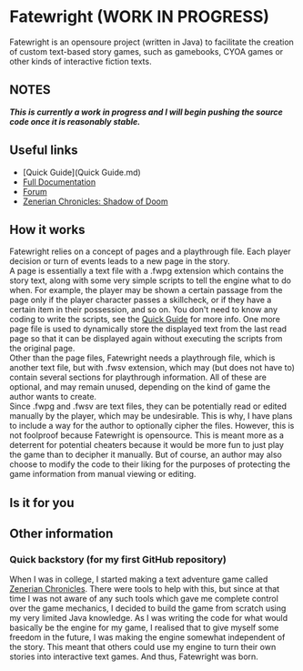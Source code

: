 # Fatewright (WORK IN PROGRESS)
Fatewright is an opensoure project (written in Java) to facilitate the creation of custom text-based story games, such as gamebooks, CYOA games or other kinds of interactive fiction texts.

## NOTES
***This is currently a work in progress and I will begin pushing the source code once it is reasonably stable.***

## Useful links
* [Quick Guide](Quick Guide.md)
* [Full Documentation]()
* [Forum]()
* [Zenerian Chronicles: Shadow of Doom](https://github.com/Senozoid/ZenChron)

## How it works
Fatewright relies on a concept of pages and a playthrough file. Each player decision or turn of events leads to a new page in the story. \
A page is essentially a text file with a .fwpg extension which contains the story text, along with some very simple scripts to tell the engine what to do when. For example, the player may be shown a certain passage from the page only if the player character passes a skillcheck, or if they have a certain item in their possession, and so on. You don't need to know any coding to write the scripts, see the [Quick Guide]() for more info. One more page file is used to dynamically store the displayed text from the last read page so that it can be displayed again without executing the scripts from the original page. \
Other than the page files, Fatewright needs a playthrough file, which is another text file, but with .fwsv extension, which may (but does not have to) contain several sections for playthrough information. All of these are optional, and may remain unused, depending on the kind of game the author wants to create. \
Since .fwpg and .fwsv are text files, they can be potentially read or edited manually by the player, which may be undesirable. This is why, I have plans to include a way for the author to optionally cipher the files. However, this is not foolproof because Fatewright is opensource. This is meant more as a deterrent for potential cheaters because it would be more fun to just play the game than to decipher it manually. But of course, an author may also choose to modify the code to their liking for the purposes of protecting the game information from manual viewing or editing.
## Is it for you 

## Other information
### Quick backstory (for my first GitHub repository)
When I was in college, I started making a text adventure game called [Zenerian Chronicles](). There were tools to help with this, but since at that time I was not aware of any such tools which gave me complete control over the game mechanics, I decided to build the game from scratch using my very limited Java knowledge. As I was writing the code for what would basically be the engine for my game, I realised that to give myself some freedom in the future, I was making the engine somewhat independent of the story. This meant that others could use my engine to turn their own stories into interactive text games. And thus, Fatewright was born.

